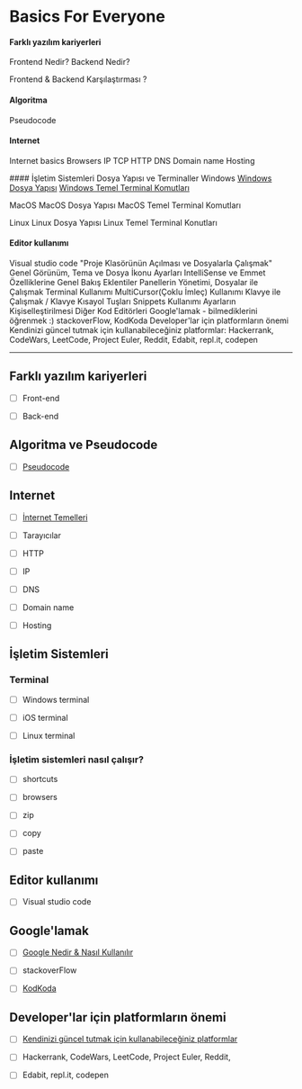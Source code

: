 # Basics For Everyone


#### Farklı yazılım kariyerleri
Frontend Nedir?
Backend Nedir?

Frontend & Backend Karşılaştırması ?

#### Algoritma
Pseudocode

#### Internet
Internet basics
Browsers
IP
TCP
HTTP
DNS
Domain name
Hosting

#### İşletim Sistemleri Dosya Yapısı ve Terminaller
Windows
	[Windows Dosya Yapısı](windows-dosya-yapisi/)
	[Windows Temel Terminal Komutları](windows-temel-terminal-komutlari/)

MacOS
	MacOS Dosya Yapısı
	MacOS Temel Terminal Komutları

Linux
	Linux Dosya Yapısı
	Linux Temel Terminal Konutları

#### Editor kullanımı

Visual studio code
"Proje Klasörünün Açılması ve Dosyalarla Çalışmak"
Genel Görünüm, Tema ve Dosya İkonu Ayarları
IntelliSense ve Emmet Özelliklerine Genel Bakış
Eklentiler
Panellerin Yönetimi, Dosyalar ile Çalışmak
Terminal Kullanımı
MultiCursor(Çoklu İmleç) Kullanımı
Klavye ile Çalışmak / Klavye Kısayol Tuşları
Snippets Kullanımı
Ayarların Kişiselleştirilmesi
Diğer Kod Editörleri
Google'lamak - bilmediklerini öğrenmek :) stackoverFlow, KodKoda
Developer'lar için platformların önemi
Kendinizi güncel tutmak için kullanabileceğiniz platformlar: Hackerrank, CodeWars, LeetCode, Project Euler, Reddit, Edabit, repl.it, codepen

---

## Farklı yazılım kariyerleri 

- [ ] Front-end

- [ ] Back-end

## Algoritma ve Pseudocode

- [ ] [Pseudocode](pseudocode/)

## Internet

- [ ] [İnternet Temelleri](internet/)

- [ ] Tarayıcılar

- [ ] HTTP

- [ ] IP

- [ ] DNS

- [ ] Domain name

- [ ] Hosting

## İşletim Sistemleri

  ### Terminal

- [ ] Windows terminal

- [ ] iOS terminal

- [ ] Linux terminal

### İşletim sistemleri nasıl çalışır?

- [ ] shortcuts
- [ ] browsers
- [ ] zip
- [ ] copy
- [ ] paste 



## Editor kullanımı

- [ ] Visual studio code

## Google'lamak

- [ ] [Google Nedir & Nasıl Kullanılır](google/)

- [ ] stackoverFlow
- [ ] [KodKoda](kodkoda/)

## Developer'lar için platformların önemi

- [ ] [Kendinizi güncel tutmak için kullanabileceğiniz platformlar](platformların-önemi/)
- [ ] Hackerrank, CodeWars, LeetCode, Project Euler, Reddit, 
- [ ] Edabit, repl.it, codepen

